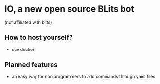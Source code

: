 # IO, a new open source BLits bot

(not affiliated with blits)

## How to host yourself?
- use docker!


## Planned features
- an easy way for non programmers to add commands through yaml files

